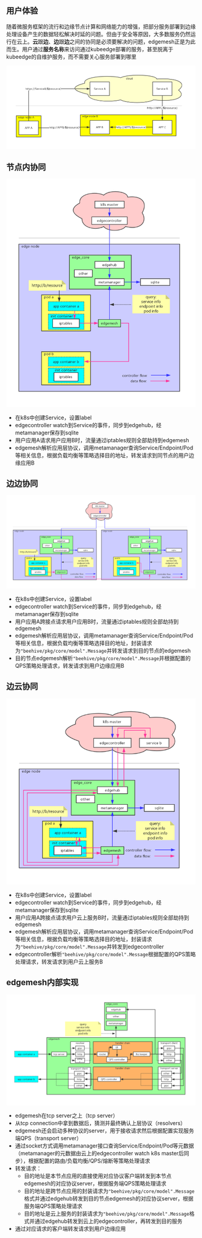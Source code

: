 ## 用户体验
随着微服务框架的流行和边缘节点计算和网络能力的增强，把部分服务部署到边缘处理设备产生的数据轻松解决时延的问题。但由于安全等原因，大多数服务仍然运行在云上。**云**跟**边**、**边**跟**边**之间的协同是必须要解决的问题，edgemesh正是为此而生。用户通过**服务名称**来访问通过kubeedge部署的服务，甚至脱离于kubeedge的自维护服务，而不需要关心服务部署到哪里

![user view](docs/images/user%20view.jpg)

## 节点内协同

![edge](docs/images/inedge.jpg)

- 在k8s中创建Service，设置label
- edgecontroller watch到Service的事件，同步到edgehub，经metamanager保存到sqlite
- 用户应用A请求用户应用B时，流量通过iptables规则全部劫持到edgemesh
- edgemesh解析应用层协议，调用metamanager查询Service/Endpoint/Pod等相关信息，根据负载均衡等策略选择目的地址，转发请求到同节点的用户边缘应用B

## 边边协同

![edge2edge](docs/images/edge2edge.jpg)

- 在k8s中创建Service，设置label
- edgecontroller watch到Service的事件，同步到edgehub，经metamanager保存到sqlite
- 用户应用A跨接点请求用户应用B时，流量通过iptables规则全部劫持到edgemesh
- edgemesh解析应用层协议，调用metamanager查询Service/Endpoint/Pod等相关信息，根据负载均衡等策略选择目的地址，封装请求为```"beehive/pkg/core/model".Message```并转发请求到目的节点的edgemesh
- 目的节点edgemesh解析```"beehive/pkg/core/model".Message```并根据配置的QPS策略处理请求，转发请求到用户边缘应用B

## 边云协同

![edge2cloud](docs/images/edge2cloud.jpg)

- 在k8s中创建Service，设置label
- edgecontroller watch到Service的事件，同步到edgehub，经metamanager保存到sqlite
- 用户应用A跨接点请求用户云上服务B时，流量通过iptables规则全部劫持到edgemesh
- edgemesh解析应用层协议，调用metamanager查询Service/Endpoint/Pod等相关信息，根据负载均衡等策略选择目的地址，封装请求为```"beehive/pkg/core/model".Message```并转发到edgecontroller
- edgecontroller解析```"beehive/pkg/core/model".Message```根据配置的QPS策略处理请求，转发请求到用户云上服务B

## edgemesh内部实现

![edgemesh](docs/images/edgemesh.jpg)

- edgemesh在tcp server之上（tcp server）
- 从tcp connection中拿到数据后，猜测并最终确认上层协议（resolvers）
- edgemesh还会启动多种协议的server，用于接收请求然后根据配置实现服务端QPS（transport server）
- 通过socket方式调用metamanager接口查询Service/Endpoint/Pod等元数据（metamanager的元数据由云上的edgecontroller watch k8s master后同步），根据配置的路由/负载均衡/QPS/熔断等策略处理请求
- 转发请求：
    - 目的地址是本节点应用的直接使用对应协议客户端转发到本节点edgemesh的对应协议server，根据服务端QPS策略处理请求
    - 目的地址是跨节点应用的封装请求为```"beehive/pkg/core/model".Message```格式并通过edgehub转发到目的节点edgemesh的对应协议server，根据服务端QPS策略处理请求
    - 目的地址是云上服务的封装请求为```"beehive/pkg/core/model".Message```格式并通过edgehub转发到云上的edgecontroller，再转发到目的服务
- 通过对应请求的客户端转发请求到用户边缘应用